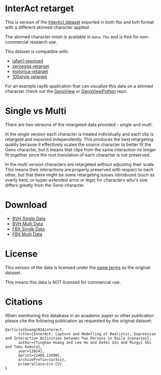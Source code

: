 InterAct retarget
=================

This is version of the [InterAct dataset](https://hku-cg.github.io/interact/) exported in both fbx and bvh format with a different skinned character applied.

The skinned character mesh is available in `Geno.fbx` and is free for non-commercial research use.

This dataset is compatible with:

* [lafan1-resolved](https://github.com/orangeduck/lafan1-resolved)
* [zeroeggs-retarget](https://github.com/orangeduck/zeroeggs-retarget)
* [motorica-retarget](https://github.com/orangeduck/motorica-retarget)
* [100style-retarget](https://github.com/orangeduck/100style-retarget)

For an example raylib application that can visualize this data on a skinned character check out the [GenoView](https://github.com/orangeduck/GenoView) or [GenoViewPython](https://github.com/orangeduck/GenoViewPython) repo.

Single vs Multi
===============

There are two versions of the retargeted data provided - _single_ and _multi_.

In the _single_ version each character is treated individually and each clip is retargetd and exported independently. This produces the best retargeting quality because it effectively scales the source character to better fit the Geno character, but it means that clips from the same interaction no longer fit together since the root translation of each character is not preserved.

In the _multi_ version characters are retargeted without adjusting their scale. This means their interactions are properly preserved with respect to each other, but that there might be some retargeting issues introduced (such as overly bent, or hyper-extended arms or legs) for characters who's size differs greatly from the Geno character.

Download
========

* [BVH Single Data](https://theorangeduck.com/media/uploads/Geno/interact-retarget/bvh_single.zip)
* [BVH Multi Data](https://theorangeduck.com/media/uploads/Geno/interact-retarget/bvh_single.zip)
* [FBX Single Data](https://theorangeduck.com/media/uploads/Geno/interact-retarget/fbx_single.zip)
* [FBX Multi Data](https://theorangeduck.com/media/uploads/Geno/interact-retarget/fbx_single.zip)

License
=======

This version of the data is licensed under the [same terms](https://hku-cg.github.io/interact/) as the original dataset.

This means this data is NOT licensed for commercial use.

Citations
=========

When mentioning this database in an academic paper or other publication please cite the following publication as requested by the original dataset:

```
@article{huang2024interact,
      title={InterAct: Capture and Modelling of Realistic, Expressive and Interactive Activities between Two Persons in Daily Scenarios}, 
      author={Yinghao Huang and Leo Ho and Dafei Qin and Mingyi Shi and Taku Komura},
      year={2024},
      eprint={2405.11690},
      archivePrefix={arXiv},
      primaryClass={cs.CV}
}
```
